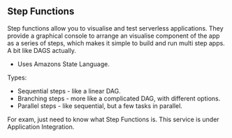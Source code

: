 ## Step Functions

Step functions allow you to visualise and test serverless applications. They provide a graphical console to arrange an visualise component of the app as a series of steps, which makes it simple to build and run multi step apps. A bit like DAGS actually.

- Uses Amazons State Language.

Types:
- Sequential steps - like a linear DAG.
- Branching steps - more like a complicated DAG, with different options.
- Parallel steps - like sequential, but a few tasks in parallel.

For exam, just need to know what Step Functions is. This service is under Application Integration.
